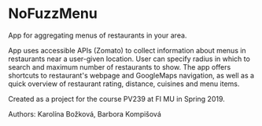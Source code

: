 # NoFuzzMenu

App for aggregating menus of restaurants in your area. 


App uses accessible APIs (Zomato) to collect information about menus in restaurants near a user-given location.
User can specify radius in which to search and maximum number of restaurants to show. 
The app offers shortcuts to restaurant's webpage and GoogleMaps navigation, as well as a quick overview
of restaurant rating, distance, cuisines and menu items.

Created as a project for the course PV239 at FI MU in Spring 2019.

Authors: Karolína Božková, Barbora Kompišová
